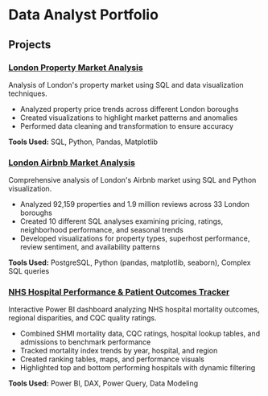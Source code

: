 # Data Analyst Portfolio

## Projects

### [London Property Market Analysis](./London%20Property%20Market%20Analysis)
Analysis of London's property market using SQL and data visualization techniques.

- Analyzed property price trends across different London boroughs
- Created visualizations to highlight market patterns and anomalies
- Performed data cleaning and transformation to ensure accuracy

**Tools Used:** SQL, Python, Pandas, Matplotlib

### [London Airbnb Market Analysis](./airbnb-london-analysis)
Comprehensive analysis of London's Airbnb market using SQL and Python visualization.

- Analyzed 92,159 properties and 1.9 million reviews across 33 London boroughs
- Created 10 different SQL analyses examining pricing, ratings, neighborhood performance, and seasonal trends
- Developed visualizations for property types, superhost performance, review sentiment, and availability patterns

**Tools Used:** PostgreSQL, Python (pandas, matplotlib, seaborn), Complex SQL queries

### [NHS Hospital Performance & Patient Outcomes Tracker](./NHS_Hospital_Performance)
Interactive Power BI dashboard analyzing NHS hospital mortality outcomes, regional disparities, and CQC quality ratings.

- Combined SHMI mortality data, CQC ratings, hospital lookup tables, and admissions to benchmark performance
- Tracked mortality index trends by year, hospital, and region
- Created ranking tables, maps, and performance visuals
- Highlighted top and bottom performing hospitals with dynamic filtering

**Tools Used:** Power BI, DAX, Power Query, Data Modeling
